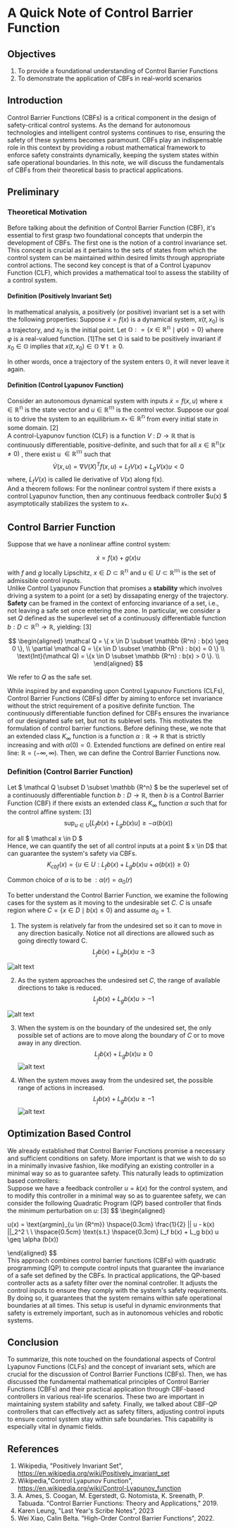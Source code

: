 # A Quick Note of Control Barrier Function 
## Objectives
1. To provide a foundational understanding of Control Barrier Functions
2. To demonstrate the application of CBFs in real-world scenarios
## Introduction 
Control Barrier Functions (CBFs) is a critical component in the design of safety-critical control systems. As the demand for autonomous technologies and intelligent control systems continues to rise, ensuring the safety of these systems becomes paramount. CBFs play an indispensable role in this context by providing a robust mathematical framework to enforce safety constraints dynamically, keeping the system states within safe operational boundaries. In this note, we will discuss the fundamentals of CBFs from their theoretical basis to practical applications.  
## Preliminary
### Theoretical Motivation
Before talking about the definition of Control Barrier Function (CBF), it's essential to first grasp two foundational concepts that underpin the development of CBFs. The first one is the notion of a control invariance set. This concept is crucial as it pertains to the sets of states from which the control system can be maintained within desired limits through appropriate control actions. The second key concept is that of a Control Lyapunov Function (CLF), which provides a mathematical tool to assess the stability of a control system. 

#### Definition (Positively Invariant Set)
In mathematical analysis, a positively (or positive) invariant set is a set with the following properties: 
Suppose $\dot{x} = f(x)$ is a dynamical system, $x(t, x_0)$ is a trajectory, and $x_0$ is the initial point. Let $\mathbb{O} : = \{x \in \mathbb{R^n} \mid \varphi (x) =0 \}$ where $\varphi$ is a real-valued function. [1]The set $\mathbb{O}$ is said to be positively invariant if $x_0 \in \mathbb{O}$ implies that $x(t, x_0) \in \mathbb{O}$ $\forall$ t $\geq 0$.   

In other words, once a trajectory of the system enters $\mathbb{O}$, it will never leave it again.

#### Definition (Control Lyapunov Function)
Consider an autonomous dynamical system with inputs $\dot{x} = f(x, u)$ where x $\in \mathbb{R^n}$ is the state vector and  $u \in \mathbb{R^m}$ is the control vector. Suppose our goal is to drive the system to an equilibrium $x_* \in \mathbb{R^n}$ from every initial state in some domain. [2]  
A control-Lyapunov function (CLF) is a function $V$ : $D \longrightarrow \mathbb{R}$ that is continuously differentiable, positive-definite, and such that for all $x \in \mathbb{R^n} (x \neq 0)$ , there exist u $\in \mathbb{R^m}$ such that   
$$\dot{V}(x,u)  = \nabla V(X)^T f(x, u) = L_f V(x) + L_g V(x) u< 0 $$
where, $L_f V(x)$ is called lie derivative of $V(x)$ along f(x).   
And a theorem follows: For the nonlinear control system if there exists a control Lyapunov function, then any continuous feedback controller $u(x) $ asymptotically stabilizes the system to $x_*$. 


## Control Barrier Function 
Suppose that we have a nonlinear affine control system: 

$$
\dot{x} = f(x) + g(x) u 
$$   

with $f$ and $g$ locally Lipschitz, $x \in D \subset \mathbb {R^n}$ and $u \in U \subset \mathbb {R^m}$ is the set of admissible control inputs.   
Unlike Control Lyapunov Function that promises a **stability** which involves driving a system to a point (or a set) by dissapating energy of the trajectory. **Safety** can be framed in the context of enforcing invariance of a set, i.e., not leaving a safe set once entering the zone. In particular, we consider a set ${Q}$ defined as the superlevel set of a continuously differentiable function $b: {D} \subset \mathbb{R^n} \longrightarrow \mathbb{R}$, yielding: [3]

$$
\begin{aligned}
\mathcal Q = \{ x \in D \subset \mathbb {R^n} : b(x) \geq 0 \}, \\
\partial \mathcal Q = \{x \in D \subset \mathbb {R^n} : b(x) = 0 \} \\
\text{Int}(\mathcal Q) = \{x \in D \subset \mathbb {R^n} : b(x) > 0 \}. \\
\end{aligned}
$$  

We refer to ${Q}$ as the safe set.   

While inspired by and expanding upon Control Lyapunov Functions (CLFs), Control Barrier Functions (CBFs) differ by aiming to enforce set invariance without the strict requirement of a positive definite function. The continuously differentiable function defined for CBFs ensures the invariance of our designated safe set, but not its sublevel sets.
This motivates the formulation of control barrier functions. Before defining these, we note that an extended class ${K_\infty}$ function is a function $\alpha : \mathbb{R} \longrightarrow \mathbb{R}$ that is strictly increasing and with $\alpha(0) =0$. Extended functions are defined on entire real line: $\mathbb R = (-\infty, \infty)$. Then, we can define the Control Barrier Functions now.   
### Definition (Control Barrier Function)
Let $ \mathcal Q \subset D \subset \mathbb {R^n} $ be the superlevel set of a continuously differentiable function $b : D \longrightarrow \mathbb {R}$, then $b$ is a Control Barrier Function (CBF) if there exists an extended class $K_{\infty}$ function $\alpha$ such that for the control affine system: [3]
$$\text{sup}_{u\in U} [L_f b(x) + L_g b(x) u] \geq - \alpha (b(x)) $$ 

for all $ \mathcal x \in D $  
Hence, we can quantify the set of all control inputs at a point $ x \in D$ that can guarantee the system's safety via CBFs. 
$$K_{cbf}(x) = \{u \in U : L_f b(x) + L_g b(x) u + \alpha (b(x)) \geq 0 \}$$  

Common choice of $\alpha$ is to be $: \alpha(r) = \alpha_0(r)$

To better understand the Control Barrier Function, we examine the following cases for the system as it moving to the undesirable set ${C}$. ${C}$ is unsafe region where $C = \{x \in D \mid b(x) \leq 0 \}$ and assume $\alpha_0 =1$. 

1. The system is relatively far from the undesired set so it can to move in any direction basically. Notice not all directions are allowed such as going directly toward C. 
$$ L_f b(x) + L_g b(x) u   \geq - 3 $$


![alt text](figs/1.png)

2. As the system approaches the undesired set ${C}$, the range of available directions to take is reduced. 
$$ 
L_f b(x) + L_g b(x) u   > - 1 
$$

![alt text](figs/2.png)

3. When the system is on the boundary of the undesired set, the only possible set of actions are to move along the boundary of ${C}$ or to move away in any direction.
$$ 
L_f b(x) + L_g b(x) u   \geq 0 
$$
![alt text](figs/3.png)

4. When the system moves away from the undesired set, the possible range of actions in increased. 
$$
 L_f b(x) + L_g b(x) u   \geq -1 
$$
![alt text](figs/4.png)

## Optimization Based Control 
We already established that Control Barrier Functions promise a necessary and sufficient conditions on safety. More important is that we wish to do so in a minimally invasive fashion, like modifying an existing controller in a minimal way so as to guarantee safety. This naturally leads to optimization based controllers:   
Suppose we have a feedback controller $u = k(x)$ for the control system, and to modify this controller in a minimal way so as to guarentee safety, we can consider the following Quadratic Program (QP) based controller that finds the minimum perturbation on $u$: [3]
$$
\begin{aligned}

u(x) = \text{argmin}_{u \in {R^m}} \hspace{0.3cm} \frac{1}{2} || u - k(x) ||_2^2 \\
\\
\hspace{0.5cm} \text{s.t.} \hspace{0.3cm} L_f b(x) + L_g b(x)
 u \geq \alpha (b(x)) 

\end{aligned}
$$  
This approach combines control barrier functions (CBFs) with quadratic programming (QP) to compute control inputs that guarantee the invariance of a safe set defined by the CBFs. In practical applications, the QP-based controller acts as a safety filter over the nominal controller. It adjusts the control inputs to ensure they comply with the system's safety requirements. By doing so, it guarantees that the system remains within safe operational boundaries at all times. This setup is useful in dynamic environments that safety is extremely important, such as in autonomous vehicles and robotic systems. 


## Conclusion 
To summarize, this note touched on the foundational aspects of Control Lyapunov Functions (CLFs) and the concept of invariant sets, which are crucial for the discussion of Control Barrier Functions (CBFs). Then, we has discussed the fundamental mathematical principles of Control Barrier Functions (CBFs) and their practical application through CBF-based controllers in various real-life scenarios. These two are important in maintaining system stability and safety. Finally, we talked about CBF-QP controllers that can effectively act as safety filters, adjusting control inputs to ensure control system stay within safe boundaries. This capability is especially vital in dynamic fields. 

## References 
1. Wikipedia, "Positively Invariant Set", https://en.wikipedia.org/wiki/Positively_invariant_set
2. Wikipedia,"Control Lyapunov Function", https://en.wikipedia.org/wiki/Control-Lyapunov_function
3. A. Ames, S. Coogan, M. Egerstedt, G. Notomista, K. Sreenath, P. Tabuada. "Control Barrier Functions: Theory and Applications," 2019.
4. Karen Leung, "Last Year's Scribe Notes", 2023
5. Wei Xiao, Calin Belta. "High-Order Control Barrier Functions", 2022. 
